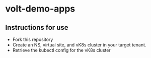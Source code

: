 # volt-demo-apps

## Instructions for use

- Fork this repository
- Create an NS, virtual site, and vK8s cluster in your target tenant.
- Retrieve the kubectl config for the vK8s cluster

